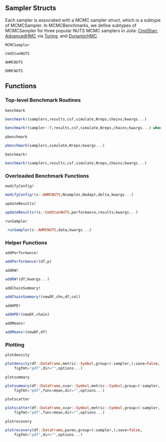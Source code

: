 ## Sampler Structs

Each sampler is associated with a MCMC sampler struct, which is a subtype of MCMCSampler. In MCMCBenchmarks, we define subtypes of MCMCSampler for three popular NUTS MCMC samplers in Julia: [CmdStan](https://github.com/StanJulia/CmdStan.jl), [AdvancedHMC](https://github.com/TuringLang/AdvancedHMC.jl) via [Turing](https://turing.ml), and [DynamicHMC](https://github.com/tpapp/DynamicHMC.jl).

```@docs
MCMCSampler
```

```@docs
CmdStanNUTS
```

```@docs
AHMCNUTS
```

```@docs
DHMCNUTS
```

## Functions

### Top-level Benchmark Routines

```@docs
benchmark
```
```julia
benchmark!(samplers,results,csr̂,simulate,Nreps,chains;kwargs...)

benchmark!(sampler::T,results,csr̂,simulate,Nreps,chains;kwargs...) where {T<:MCMCSampler}
```

```@docs
pbenchmark
```
```julia
pbenchmark(samplers,simulate,Nreps;kwargs...)

```

```@docs
benchmark!
```
```julia
benchmark!(samplers,results,csr̂,simulate,Nreps,chains;kwargs...)
```

### Overloaded Benchmark Functions

```@docs
modifyConfig!
```
```julia
modifyConfig!(s::AHMCNUTS;Nsamples,Nadapt,delta,kwargs...)
```

```@docs
updateResults!
```
```julia
updateResults!(s::CmdStanNUTS,performance,results;kwargs...)
```

```@docs
runSampler
```
```julia
 runSampler(s::AHMCNUTS,data;kwargs...)
 ```

### Helper Functions

```@docs
addPerformance!
```
```julia
addPerformance!(df,p)
```

```@docs
addKW!
```
```julia
addKW!(df;kwargs...)
```

```@docs
addChainSummary!
```
```julia
addChainSummary!(newDF,chn,df,col)
```

```@docs
addHPD!
```
```julia
addHPD!(newDF,chain)
```

```@docs
addMeans!
```
```julia
addMeans!(newDF,df)
```
### Plotting

```@docs
plotdensity
```

```julia
plotdensity(df::DataFrame,metric::Symbol,group=(:sampler,);save=false,
    figfmt="pdf",dir="",options...)
```
```@docs
plotsummary
```
```julia
plotsummary(df::DataFrame,xvar::Symbol,metric::Symbol,group=(:sampler,);save=false,
    figfmt="pdf",func=mean,dir="",options...)
```

```@docs
plotscatter
```
```julia
plotscatter(df::DataFrame,xvar::Symbol,metric::Symbol,group=(:sampler,);save=false,
    figfmt="pdf",func=mean,dir="",options...)
```
```@docs
plotrecovery
```

```julia
plotrecovery(df::DataFrame,parms,group=(:sampler,);save=false,
    figfmt="pdf",dir="",options...)
```
